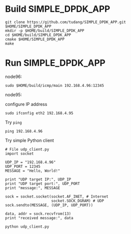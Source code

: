 # Build SIMPLE_DPDK_APP

```
git clone https://github.com/tudang/SIMPLE_DPDK_APP.git $HOME/SIMPLE_DPDK_APP
mkdir -p $HOME/build/SIMPLE_DPDK_APP
cd $HOME/build/SIMPLE_DPDK_APP
cmake $HOME/SIMPLE_DPDK_APP
make
```

# Run SIMPLE_DPDK_APP

node96:

```
sudo $HOME/build/icmp/main 192.168.4.96:12345
```


node95:

configure IP address

```
sudo ifconfig eth2 192.168.4.95
```

Try `ping`

```
ping 192.168.4.96
```

Try simple Python client

```
# File udp_client.py
import socket

UDP_IP = "192.168.4.96"
UDP_PORT = 12345
MESSAGE = "Hello, World!"

print "UDP target IP:", UDP_IP
print "UDP target port:", UDP_PORT
print "message:", MESSAGE

sock = socket.socket(socket.AF_INET, # Internet
                     socket.SOCK_DGRAM) # UDP
sock.sendto(MESSAGE, (UDP_IP, UDP_PORT))

data, addr = sock.recvfrom(13)
print "received message:", data
```


```
python udp_client.py
```
